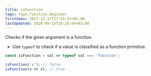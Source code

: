 ```yaml
---
title: isFunction
tags: type,function,beginner
firstSeen: 2017-12-17T17:55:51+02:00
lastUpdated: 2020-09-15T16:28:04+03:00
---
```


Checks if the given argument is a function.

- Use `typeof` to check if a value is classified as a function primitive.

```js
const isFunction = val => typeof val === 'function';
```

```js
isFunction('x'); // false
isFunction(x => x); // true
```
